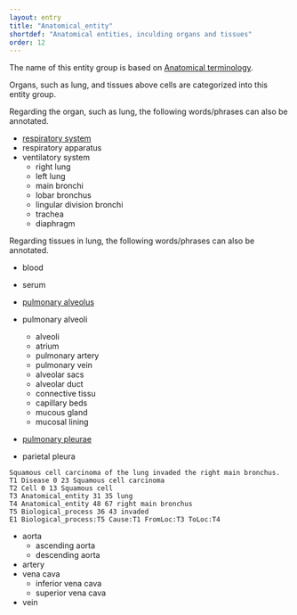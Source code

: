 ```yaml
---
layout: entry
title: "Anatomical_entity"
shortdef: "Anatomical entities, inculding organs and tissues"
order: 12
---
```


The name of this entity group is based on <a href="https://en.wikipedia.org/wiki/Anatomical_terminology">Anatomical terminology</a>.

Organs, such as lung, and tissues above cells are categorized into this entity group.

Regarding the organ, such as lung, the following words/phrases can also be annotated.
- <a href="https://en.wikipedia.org/wiki/Respiratory_system">respiratory system</a>
- respiratory apparatus 
- ventilatory system
  - right lung
  - left lung
  - main bronchi
  - lobar bronchus
  - lingular division bronchi
  - trachea
  - diaphragm
 
Regarding tissues in lung, the following words/phrases can also be annotated.

- blood
- serum
- <a href="https://en.wikipedia.org/wiki/Pulmonary_alveolus">pulmonary alveolus</a>
- pulmonary alveoli
  - alveoli
  - atrium
  - pulmonary artery
  - pulmonary vein
  - alveolar sacs
  - alveolar duct
  - connective tissu
  - capillary beds
  - mucous gland
  - mucosal lining

- <a href="https://en.wikipedia.org/wiki/Pulmonary_pleurae">pulmonary pleurae</a>
- parietal pleura

~~~ ann
Squamous cell carcinoma of the lung invaded the right main bronchus.
T1 Disease 0 23 Squamous cell carcinoma
T2 Cell 0 13 Squamous cell
T3 Anatomical_entity 31 35 lung
T4 Anatomical_entity 48 67 right main bronchus
T5 Biological_process 36 43 invaded
E1 Biological_process:T5 Cause:T1 FromLoc:T3 ToLoc:T4
~~~

- aorta
  - ascending aorta
  - descending aorta
- artery
- vena cava
  - inferior vena cava
  - superior vena cava
- vein

<!-- details -->
